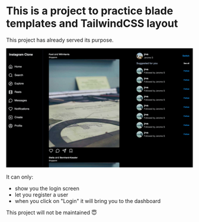 # This is a project to practice blade templates and TailwindCSS layout

This project has already served its purpose. 

![screenshot](/docs/images/screenshot.png)

It can only:
- show you the login screen
- let you register a user
- when you click on "Login" it will bring you to the dashboard

This project will not be maintained :innocent:
